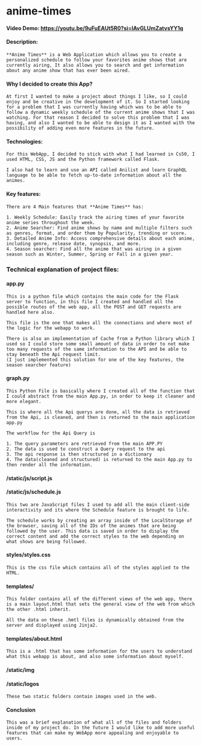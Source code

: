 # anime-times
#### Video Demo:  <https://youtu.be/9uFuEAUt5R0?si=IAvGLUmZatvsYY1q>
#### Description:

    **Anime Times** is a Web Application which allows you to create a personalized schedule to follow your favorites anime shows that are currently airing, It also allows you to search and get information about any anime show that has ever been aired.

#### Why I decided to create this App?

    At first I wanted to make a project about things I like, so I could enjoy and be creative in the development of it. So I started looking for a problem that I was currently having which was to be able to follow a dynamic weekly schedule of the current anime shows that I was watching. For that reason I decided to solve this problem that I was having, and also I wanted to be able to design it as I wanted with the possibility of adding even more features in the future.

#### Technologies:

    For this WebApp, I decided to stick with what I had learned in Cs50, I used HTML, CSS, JS and the Python framework called Flask.

    I also had to learn and use an API called Anilist and learn GraphQL language to be able to fetch up-to-date information about all the animes.

#### Key features:

    There are 4 Main features that **Anime Times** has:

    1. Weekly Schedule: Easily track the airing times of your favorite anime series throughout the week.
    2. Anime Searcher: Find anime shows by name and multiple filters such as genres, format, and order them by Popularity, trending or score.
    3. Detailed Anime Info: Access comprehensive details about each anime, including genre, release date, synopsis, and more.
    4. Season searcher: Find all the anime that was airing in a given season such as Winter, Summer, Spring or Fall in a given year.

### Technical explanation of project files:

#### app.py

    This is a python file which contains the main code for the Flask server to function, in this file I created and handled all the possible routes of the web app, all the POST and GET requests are handled here also.

    This file is the one that makes all the connections and where most of the logic for the webapp to work.

    There is also an implementation of Cache from a Python library which I used so I could store some small amount of data in order to not make too many requests of the same information to the API and be able to stay beneath the Api request limit. 
    (I just implemented this solution for one of the key features, the season searcher feature)

#### graph.py

    This Python File is basically where I created all of the function that I could abstract from the main App.py, in order to keep it cleaner and more elegant.

    This is where all the Api querys are done, all the data is retrieved from the Api, is cleaned, and then is returned to the main application app.py

    The workflow for the Api Query is

    1. The query parameters are retrieved from the main APP.PY
    2. The data is used to construct a Query request to the api
    3. The api response is then structured in a dictionary
    4. The data(cleaned and structured) is returned to the main App.py to then render all the information.

#### /static/js/script.js
#### /static/js/schedule.js

    This two are JavaScript files I used to add all the main client-side interactivity and its where the Schedule feature is brought to life.

    The schedule works by creating an array inside of the LocalStorage of the browser, saving all of the IDs of the animes that are being followed by the user. This data is saved in order to display the correct content and add the correct styles to the web depending on what shows are being followed.

#### styles/styles.css

    This is the css file which contains all of the styles applied to the HTML.

#### templates/

    This folder contains all of the different views of the web app, there is a main layout.html that sets the general view of the web from which the other .html inherit.

    All the data on these .hmtl files is dynamically obtained from the server and displayed using Jinja2.

#### templates/about.html
    This is a .html that has some information for the users to understand what this webapp is about, and also some information about myself.

#### /static/img
#### /static/logos

    These two static folders contain images used in the web.

#### Conclusion

    This was a brief explanation of what all of the files and folders inside of my project do. In the future I would like to add more useful features that can make my WebApp more appealing and enjoyable to users.




